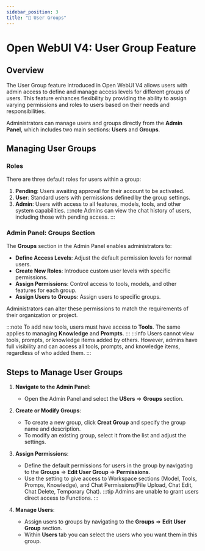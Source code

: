 ```yaml
---
sidebar_position: 3
title: "👥 User Groups"
---
```


# Open WebUI V4: User Group Feature

## Overview

The User Group feature introduced in Open WebUI V4 allows users with admin access to define and manage access levels for different groups of users. This feature enhances flexibility by providing the ability to assign varying permissions and roles to users based on their needs and responsibilities.

Administrators can manage users and groups directly from the **Admin Panel**, which includes two main sections: **Users** and **Groups**.

## Managing User Groups

### Roles

There are three default roles for users within a group:
1. **Pending**: Users awaiting approval for their account to be activated.
2. **User**: Standard users with permissions defined by the group settings.
3. **Admin**: Users with access to all features, models, tools, and other system capabilities.
:::note
Admins can view the chat history of users, including those with pending access.
:::
### Admin Panel: Groups Section

The **Groups** section in the Admin Panel enables administrators to:
- **Define Access Levels**: Adjust the default permission levels for normal users.
- **Create New Roles**: Introduce custom user levels with specific permissions.
- **Assign Permissions**: Control access to tools, models, and other features for each group.
- **Assign Users to Groups**: Assign users to specific groups.

Administrators can alter these permissions to match the requirements of their organization or project.

:::note
To add new tools, users must have access to **Tools**. The same applies to managing **Knowledge** and **Prompts**.
:::
:::info
Users cannot view tools, prompts, or knowledge items added by others. However, admins have full visibility and can access all tools, prompts, and knowledge items, regardless of who added them.
:::
## Steps to Manage User Groups

1. **Navigate to the Admin Panel**:
   - Open the Admin Panel and select the **USers** => **Groups** section.
2. **Create or Modify Groups**:
   - To create a new group, click **Creat Group** and specify the group name and description.
   - To modify an existing group, select it from the list and adjust the settings.

3. **Assign Permissions**:
   - Define the default permissions for users in the group by navigating to the **Groups** => **Edit User Group** => **Permissions**.
   - Use the setting to give access to Workspace sections (Model, Tools, Promps, Knowledge), and Chat Permissions(File Upload, Chat Edit, Chat Delete, Temporary Chat).
   :::tip 
    Admins are unable to grant users direct access to Functions.
   :::

4. **Manage Users**:
   - Assign users to groups by navigating to the **Groups** => **Edit User Group** section.
   - Within **Users** tab you can select the users who you want them in this group.

